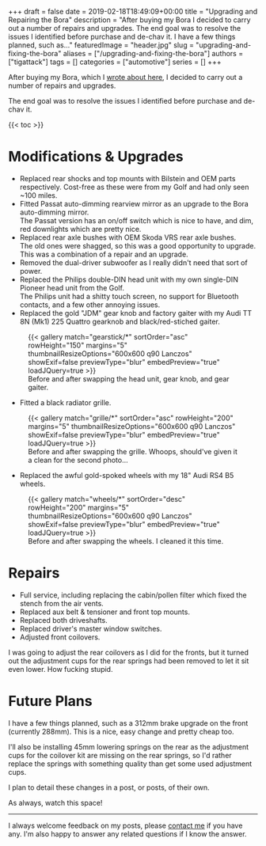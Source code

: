 +++
draft = false
date = 2019-02-18T18:49:09+00:00
title = "Upgrading and Repairing the Bora"
description = "After buying my Bora I decided to carry out a number of repairs and upgrades. The end goal was to resolve the issues I identified before purchase and de-chav it. I have a few things planned, such as..."
featuredImage = "header.jpg"
slug = "upgrading-and-fixing-the-bora"
aliases = ["/upgrading-and-fixing-the-bora"]
authors = ["tigattack"]
tags = []
categories = ["automotive"]
series = []
+++

After buying my Bora, which I [wrote about here](https://blog.tiga.tech/new-car-bora/), I decided to carry out a number of repairs and upgrades.

The end goal was to resolve the issues I identified before purchase and de-chav it.

{{< toc >}}

# Modifications & Upgrades

* Replaced rear shocks and top mounts with Bilstein and OEM parts respectively. Cost-free as these were from my Golf and had only seen ~100 miles.
* Fitted Passat auto-dimming rearview mirror as an upgrade to the Bora auto-dimming mirror.  
    The Passat version has an on/off switch which is nice to have, and dim, red downlights which are pretty nice.
* Replaced rear axle bushes with OEM Skoda VRS rear axle bushes.  
    The old ones were shagged, so this was a good opportunity to upgrade. This was a combination of a repair and an upgrade.
* Removed the dual-driver subwoofer as I really didn't need that sort of power.
* Replaced the Philips double-DIN head unit with my own single-DIN Pioneer head unit from the Golf.  
    The Philips unit had a shitty touch screen, no support for Bluetooth contacts, and a few other annoying issues.
* Replaced the gold "JDM" gear knob and factory gaiter with my Audi TT 8N (Mk1) 225 Quattro gearknob and black/red-stiched gaiter.

<figure>
{{< gallery match="gearstick/*" sortOrder="asc" rowHeight="150" margins="5"
    thumbnailResizeOptions="600x600 q90 Lanczos" showExif=false
    previewType="blur" embedPreview="true" loadJQuery=true >}}
<figcaption aria-hidden="true">Before and after swapping the head unit, gear knob, and gear gaiter.</figcaption>
</figure>

* Fitted a black radiator grille.

<figure>
{{< gallery match="grille/*" sortOrder="asc" rowHeight="200" margins="5"
    thumbnailResizeOptions="600x600 q90 Lanczos" showExif=false
    previewType="blur" embedPreview="true" loadJQuery=true >}}
<figcaption aria-hidden="true">Before and after swapping the grille. Whoops, should've given it a clean for the second photo...</figcaption>
</figure>

* Replaced the awful gold-spoked wheels with my 18" Audi RS4 B5 wheels.

<figure>
{{< gallery match="wheels/*" sortOrder="desc" rowHeight="200" margins="5"
    thumbnailResizeOptions="600x600 q90 Lanczos" showExif=false
    previewType="blur" embedPreview="true" loadJQuery=true >}}
<figcaption aria-hidden="true">Before and after swapping the wheels. I cleaned it this time.</figcaption>
</figure>

# Repairs

* Full service, including replacing the cabin/pollen filter which fixed the stench from the air vents.
* Replaced aux belt & tensioner and front top mounts.
* Replaced both driveshafts.
* Replaced driver's master window switches.
* Adjusted front coilovers.

I was going to adjust the rear coilovers as I did for the fronts, but it turned out the adjustment cups for the rear springs had been removed to let it sit even lower. How fucking stupid.

# Future Plans

I have a few things planned, such as a 312mm brake upgrade on the front (currently 288mm). This is a nice, easy change and pretty cheap too.

I'll also be installing 45mm lowering springs on the rear as the adjustment cups for the coilover kit are missing on the rear springs, so I'd rather replace the springs with something quality than get some used adjustment cups.

I plan to detail these changes in a post, or posts, of their own.

As always, watch this space!

---

I always welcome feedback on my posts, please [contact me](/contact) if you have any. I'm also happy to answer any related questions if I know the answer.
